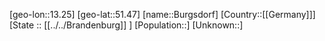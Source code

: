 ﻿---
location: [51.47,13.25]
type: City
tags:
- geo/City


SpocWebEntityId: 29415
isDeleted: false
confidential: public

---
[geo-lon::13.25]
[geo-lat::51.47]
[name::Burgsdorf]
[Country::[[Germany]]]
[State :: [[../../Brandenburg]] ]
[Population::]
[Unknown::]

